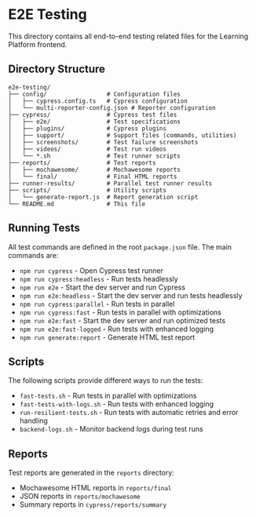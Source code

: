 # E2E Testing

This directory contains all end-to-end testing related files for the Learning Platform frontend.

## Directory Structure

```
e2e-testing/
├── config/                 # Configuration files
│   ├── cypress.config.ts   # Cypress configuration
│   └── multi-reporter-config.json # Reporter configuration
├── cypress/                # Cypress test files
│   ├── e2e/                # Test specifications
│   ├── plugins/            # Cypress plugins
│   ├── support/            # Support files (commands, utilities)
│   ├── screenshots/        # Test failure screenshots
│   ├── videos/             # Test run videos
│   └── *.sh                # Test runner scripts
├── reports/                # Test reports
│   ├── mochawesome/        # Mochawesome reports
│   └── final/              # Final HTML reports
├── runner-results/         # Parallel test runner results
├── scripts/                # Utility scripts
│   └── generate-report.js  # Report generation script
└── README.md               # This file
```

## Running Tests

All test commands are defined in the root `package.json` file. The main commands are:

- `npm run cypress` - Open Cypress test runner
- `npm run cypress:headless` - Run tests headlessly
- `npm run e2e` - Start the dev server and run Cypress
- `npm run e2e:headless` - Start the dev server and run tests headlessly
- `npm run cypress:parallel` - Run tests in parallel
- `npm run cypress:fast` - Run tests in parallel with optimizations
- `npm run e2e:fast` - Start the dev server and run optimized tests
- `npm run e2e:fast-logged` - Run tests with enhanced logging
- `npm run generate:report` - Generate HTML test report

## Scripts

The following scripts provide different ways to run the tests:

- `fast-tests.sh` - Run tests in parallel with optimizations
- `fast-tests-with-logs.sh` - Run tests with enhanced logging
- `run-resilient-tests.sh` - Run tests with automatic retries and error handling
- `backend-logs.sh` - Monitor backend logs during test runs

## Reports

Test reports are generated in the `reports` directory:

- Mochawesome HTML reports in `reports/final`
- JSON reports in `reports/mochawesome`
- Summary reports in `cypress/reports/summary`